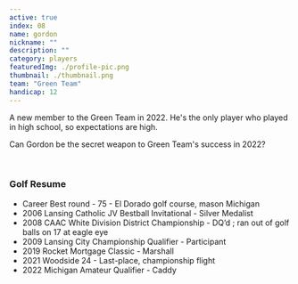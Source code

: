 ```yaml
---
active: true
index: 08
name: gordon
nickname: ""
description: ""
category: players
featuredImg: ./profile-pic.png
thumbnail: ./thumbnail.png
team: "Green Team"
handicap: 12
---
```


A new member to the Green Team in 2022. He's the only player who played
in high school, so expectations are high.

Can Gordon be the secret weapon to Green Team's success in 2022?

<br/>

<h3 className="h4">Golf Resume</h3>

- Career Best round - 75 - El Dorado golf course, mason Michigan
- 2006 Lansing Catholic JV Bestball Invitational - Silver Medalist
- 2008 CAAC White Division District Championship - DQ’d ; ran out of golf balls on 17 at eagle eye 
- 2009 Lansing City Championship Qualifier - Participant 
- 2019 Rocket Mortgage Classic - Marshall 
- 2021 Woodside 24 - Last-place, championship flight 
- 2022 Michigan Amateur Qualifier - Caddy 